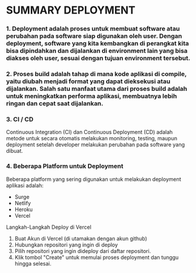 # SUMMARY DEPLOYMENT

### 1. Deployment adalah proses untuk membuat software atau perubahan pada software siap digunakan oleh user. Dengan deployment, software yang kita kembangkan di perangkat kita bisa dipindahkan dan dijalankan di environment lain yang bisa diakses oleh user, sesuai dengan tujuan environment tersebut.

### 2. Proses build adalah tahap di mana kode aplikasi di compile, yaitu diubah menjadi format yang dapat dieksekusi atau dijalankan. Salah satu manfaat utama dari proses build adalah untuk meningkatkan performa aplikasi, membuatnya lebih ringan dan cepat saat dijalankan.

### 3. CI / CD
Continuous Integration (CI) dan Continuous Deployment (CD) adalah metode untuk secara otomatis melakukan monitoring, testing, maupun deployment setelah developer melakukan perubahan pada software yang dibuat.

### 4. Beberapa Platform untuk Deployment
Beberapa platform yang sering digunakan untuk melakukan deployment aplikasi adalah:
- Surge
- Netlify
- Heroku
- Vercel

Langkah-Langkah Deploy di Vercel 
1. Buat Akun di Vercel (di utamakan dengan akun github)
2. Hubungkan repositori yang ingin di deploy
3. Pilih repositori yang ingin dideploy dari daftar repositori.
4. Klik tombol "Create" untuk memulai proses deployment dan tunggu hingga selesai.